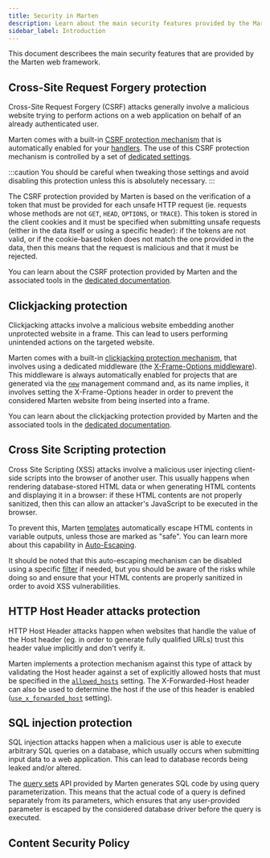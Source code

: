 ```yaml
---
title: Security in Marten
description: Learn about the main security features provided by the Marten framework.
sidebar_label: Introduction
---
```


This document describees the main security features that are provided by the Marten web framework.

## Cross-Site Request Forgery protection

Cross-Site Request Forgery (CSRF) attacks generally involve a malicious website trying to perform actions on a web application on behalf of an already authenticated user.

Marten comes with a built-in [CSRF protection mechanism](./csrf) that is automatically enabled for your [handlers](../handlers-and-http). The use of this CSRF protection mechanism is controlled by a set of [dedicated settings](../development/reference/settings#csrf-settings).

:::caution
You should be careful when tweaking those settings and avoid disabling this protection unless this is absolutely necessary.
:::

The CSRF protection provided by Marten is based on the verification of a token that must be provided for each unsafe HTTP request (ie. requests whose methods are not `GET`, `HEAD`, `OPTIONS`, or `TRACE`). This token is stored in the client cookies and it must be specified when submitting unsafe requests (either in the data itself or using a specific header): if the tokens are not valid, or if the cookie-based token does not match the one provided in the data, then this means that the request is malicious and that it must be rejected.

You can learn about the CSRF protection provided by Marten and the associated tools in the [dedicated documentation](./csrf).

## Clickjacking protection

Clickjacking attacks involve a malicious website embedding another unprotected website in a frame. This can lead to users performing unintended actions on the targeted website.

Marten comes with a built-in [clickjacking protection mechanism](./clickjacking), that involves using a dedicated middleware (the [X-Frame-Options middleware](../handlers-and-http/reference/middlewares#x-frame-options-middleware)). This middleware is always automatically enabled for projects that are generated via the [`new`](../development/reference/management-commands#new) management command and, as its name implies, it involves setting the X-Frame-Options header in order to prevent the considered Marten website from being inserted into a frame.

You can learn about the clickjacking protection provided by Marten and the associated tools in the [dedicated documentation](./clickjacking).

## Cross Site Scripting protection

Cross Site Scripting (XSS) attacks involve a malicious user injecting client-side scripts into the browser of another user. This usually happens when rendering database-stored HTML data or when generating HTML contents and displaying it in a browser: if these HTML contents are not properly sanitized, then this can allow an attacker's JavaScript to be executed in the browser.

To prevent this, Marten [templates](../templates) automatically escape HTML contents in variable outputs, unless those are marked as "safe". You can learn more about this capability in [Auto-Escaping](../templates/introduction#auto-escaping).

It should be noted that this auto-escaping mechanism can be disabled using a specific [filter](../templates/reference/filters#safe) if needed, but you should be aware of the risks while doing so and ensure that your HTML contents are properly sanitized in order to avoid XSS vulnerabilities.

## HTTP Host Header attacks protection

HTTP Host Header attacks happen when websites that handle the value of the Host header (eg. in order to generate fully qualified URLs) trust this header value implicitly and don't verify it.

Marten implements a protection mechanism against this type of attack by validating the Host header against a set of explicitly allowed hosts that must be specified in the [`allowed_hosts`](../development/reference/settings#allowed_hosts) setting. The X-Forwarded-Host header can also be used to determine the host if the use of this header is enabled ([`use_x_forwarded_host`](../development/reference/settings#use_x_forwarded_host) setting).

## SQL injection protection

SQL injection attacks happen when a malicious user is able to execute arbitrary SQL queries on a database, which usually occurs when submitting input data to a web application. This can lead to database records being leaked and/or altered.

The [query sets](../models-and-databases/queries) API provided by Marten generates SQL code by using query parameterization. This means that the actual code of a query is defined separately from its parameters, which ensures that any user-provided parameter is escaped by the considered database driver before the query is executed.

## Content Security Policy
